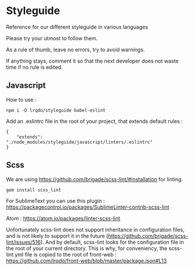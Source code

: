 # Styleguide

Reference for our different styleguide in various languages

Please try your utmost to follow them.

As a rule of thumb, leave no errors, try to avoid warnings.

If anything stays, comment it so that the next developer does not waste time if no rule is edited.


## Javascript

How to use :
```
npm i -D lrqdo/styleguide babel-eslint
```

Add an .eslintrc file in the root of your project, that extends default rules :
```
{
    "extends": "./node_modules/styleguide/javascript/linters/.eslintrc"
}
```



## Scss

We are using https://github.com/brigade/scss-lint/#installation for linting.

```
gem install scss_lint
```
For SublimeText you can use this plugin : https://packagecontrol.io/packages/SublimeLinter-contrib-scss-lint

Atom : https://atom.io/packages/linter-scss-lint

Unfortunately scss-lint does not support inheritance in configuration files, and is not likely to support it in the future (https://github.com/brigade/scss-lint/issues/516). And by default, scss-lint looks for the configuration file in the root of your current directory. 
This is why, for conveniency, the scss-lint.yml file is copied to the root of front-web : https://github.com/lrqdo/front-web/blob/master/package.json#L13
